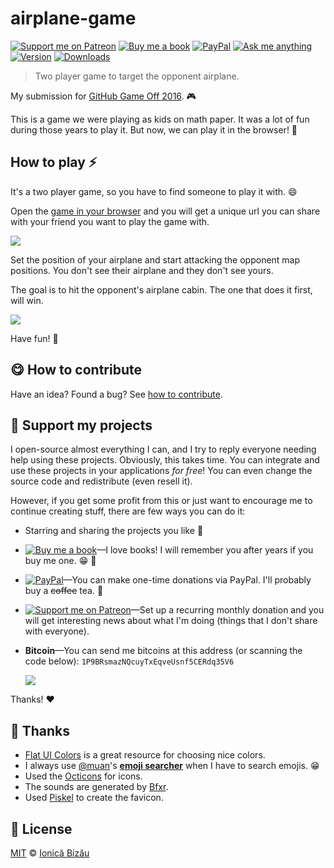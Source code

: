 <!-- Please do not edit this file. Edit the `blah` field in the `package.json` instead. If in doubt, open an issue. -->


# airplane-game

 [![Support me on Patreon][badge_patreon]][patreon] [![Buy me a book][badge_amazon]][amazon] [![PayPal][badge_paypal_donate]][paypal-donations] [![Ask me anything](https://img.shields.io/badge/ask%20me-anything-1abc9c.svg)](https://github.com/IonicaBizau/ama) [![Version](https://img.shields.io/npm/v/airplane-game.svg)](https://www.npmjs.com/package/airplane-game) [![Downloads](https://img.shields.io/npm/dt/airplane-game.svg)](https://www.npmjs.com/package/airplane-game)

> Two player game to target the opponent airplane.


My submission for [GitHub Game Off 2016](https://github.com/blog/2274-game-off-theme-announcement). :video_game:

This is a game we were playing as kids on math paper. It was a lot of fun during those years to play it. But now, we can play it in the browser! :rocket:

## How to play :zap:


It's a two player game, so you have to find someone to play it with. :smile:

Open the [game in your browser](https://ionicabizau.github.io/airplane-game/) and you will get a unique url you can share with your friend you want to play the game with.

[![](http://i.imgur.com/BgMwcGM.png)](https://ionicabizau.github.io/airplane-game/)

Set the position of your airplane and start attacking the opponent map positions. You don't see their airplane and they don't see yours.

The goal is to hit the opponent's airplane cabin. The one that does it first, will win.

![](http://i.imgur.com/cCeZOfY.png)

Have fun! :tada:


## :yum: How to contribute
Have an idea? Found a bug? See [how to contribute][contributing].


## :sparkling_heart: Support my projects

I open-source almost everything I can, and I try to reply everyone needing help using these projects. Obviously,
this takes time. You can integrate and use these projects in your applications *for free*! You can even change the source code and redistribute (even resell it).

However, if you get some profit from this or just want to encourage me to continue creating stuff, there are few ways you can do it:

 - Starring and sharing the projects you like :rocket:
 - [![Buy me a book][badge_amazon]][amazon]—I love books! I will remember you after years if you buy me one. :grin: :book:
 - [![PayPal][badge_paypal]][paypal-donations]—You can make one-time donations via PayPal. I'll probably buy a ~~coffee~~ tea. :tea:
 - [![Support me on Patreon][badge_patreon]][patreon]—Set up a recurring monthly donation and you will get interesting news about what I'm doing (things that I don't share with everyone).
 - **Bitcoin**—You can send me bitcoins at this address (or scanning the code below): `1P9BRsmazNQcuyTxEqveUsnf5CERdq35V6`

    ![](https://i.imgur.com/z6OQI95.png)

Thanks! :heart:


## :cake: Thanks

 - [Flat UI Colors](http://flatuicolors.com/) is a great resource for choosing nice colors.
 - I always use [@muan](https://github.com/muan)'s [**emoji searcher**](http://emoji.muan.co/) when I have to search emojis. :grin:
 - Used the [Octicons](https://octicons.github.com/) for icons.
 - The sounds are generated by [Bfxr](http://www.bfxr.net/).
 - Used [Piskel](http://www.piskelapp.com/) to create the favicon.



## :scroll: License

[MIT][license] © [Ionică Bizău][website]

[badge_patreon]: http://ionicabizau.github.io/badges/patreon.svg
[badge_amazon]: http://ionicabizau.github.io/badges/amazon.svg
[badge_paypal]: http://ionicabizau.github.io/badges/paypal.svg
[badge_paypal_donate]: http://ionicabizau.github.io/badges/paypal_donate.svg
[patreon]: https://www.patreon.com/ionicabizau
[amazon]: http://amzn.eu/hRo9sIZ
[paypal-donations]: https://www.paypal.com/cgi-bin/webscr?cmd=_s-xclick&hosted_button_id=RVXDDLKKLQRJW
[donate-now]: http://i.imgur.com/6cMbHOC.png

[license]: http://showalicense.com/?fullname=Ionic%C4%83%20Biz%C4%83u%20%3Cbizauionica%40gmail.com%3E%20(https%3A%2F%2Fionicabizau.net)&year=2016#license-mit
[website]: https://ionicabizau.net
[contributing]: /CONTRIBUTING.md
[docs]: /DOCUMENTATION.md
